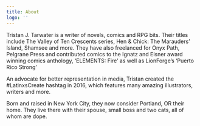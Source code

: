 ```yaml
---
title: About
logo: ''
---
```

Tristan J. Tarwater is a writer of novels, comics and RPG bits. Their titles include The Valley of Ten Crescents series, Hen & Chick: The Marauders’ Island, Shamsee and more. They have also freelanced for Onyx Path, Pelgrane Press and contributed comics to the Ignatz  and Eisner award winning comics anthology, ‘ELEMENTS: Fire’ as well as LionForge’s ‘Puerto Rico Strong’

An advocate for better representation in media, Tristan created the #LatinxsCreate hashtag in 2016, which features many amazing illustrators, writers and more. 

Born and raised in New York City, they now consider Portland, OR their home. They live there with their spouse, small boss and two cats, all of whom are dope.
